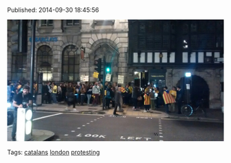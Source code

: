 


Published: 2014-09-30 18:45:56

![](98822233947-0.jpg)

Tags: [catalans](tag-catalans.md) [london](tag-london.md) [protesting](tag-protesting.md)
